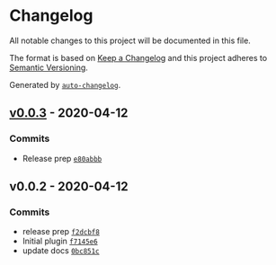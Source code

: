 # Changelog

All notable changes to this project will be documented in this file.

The format is based on [Keep a Changelog](https://keepachangelog.com/en/1.0.0/)
and this project adheres to [Semantic Versioning](https://semver.org/spec/v2.0.0.html).

Generated by [`auto-changelog`](https://github.com/CookPete/auto-changelog).

## [v0.0.3](https://github.com/cball/netlify-plugin-env/compare/v0.0.2...v0.0.3) - 2020-04-12

### Commits

- Release prep [`e80abbb`](https://github.com/cball/netlify-plugin-env/commit/e80abbbf13337c089ce13ad99590bb92bf259d62)

## v0.0.2 - 2020-04-12

### Commits

- release prep [`f2dcbf8`](https://github.com/cball/netlify-plugin-env/commit/f2dcbf8aa3badd672181530d0036ceba1a29b5a4)
- Initial plugin [`f7145e6`](https://github.com/cball/netlify-plugin-env/commit/f7145e6b64783984e526a908c09a4ac9e7427e36)
- update docs [`0bc851c`](https://github.com/cball/netlify-plugin-env/commit/0bc851cafe4bd64377f7251e3cd7b819193be7c4)
